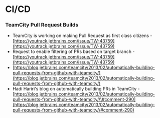 # CI/CD

### TeamCity Pull Request Builds

* TeamCity is working on making Pull Request as first class citizens - [https://youtrack.jetbrains.com/issue/TW-43759](https://youtrack.jetbrains.com/issue/TW-43759)
* Request to enable filtering of PRs based on target branch - [https://youtrack.jetbrains.com/issue/TW-43759](https://youtrack.jetbrains.com/issue/TW-43759)
* [https://blog.jetbrains.com/teamcity/2013/02/automatically-building-pull-requests-from-github-with-teamcity/](https://blog.jetbrains.com/teamcity/2013/02/automatically-building-pull-requests-from-github-with-teamcity/)
* Hadi Hariri's blog on automatically building PRs in TeamCity - [https://blog.jetbrains.com/teamcity/2013/02/automatically-building-pull-requests-from-github-with-teamcity/\\#comment-290](https://blog.jetbrains.com/teamcity/2013/02/automatically-building-pull-requests-from-github-with-teamcity//#comment-290)


